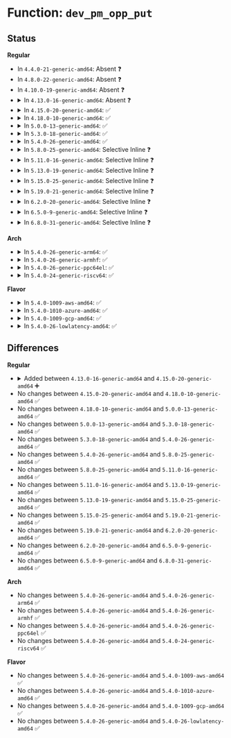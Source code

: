 # Function: <code>dev_pm_opp_put</code>

## Status
<b>Regular</b>
<ul>
<li>
In <code>4.4.0-21-generic-amd64</code>: Absent ❓
</li>
<li>
In <code>4.8.0-22-generic-amd64</code>: Absent ❓
</li>
<li>
In <code>4.10.0-19-generic-amd64</code>: Absent ❓
</li>
<li>
<details>
<summary>In <code>4.13.0-16-generic-amd64</code>: Absent ❓</summary>

```json
{
  "name": "dev_pm_opp_put",
  "collision_type": "Static Duplication",
  "inline_type": "Full",
  "funcs": [
    {
      "addr": 0,
      "name": "dev_pm_opp_put",
      "external": false,
      "loc": "include/linux/pm_opp.h:199",
      "file": "drivers/devfreq/devfreq.c",
      "inline": "declared, inlined",
      "caller_inline": [],
      "caller_func": []
    },
    {
      "addr": 0,
      "name": "dev_pm_opp_put",
      "external": false,
      "loc": "include/linux/pm_opp.h:199",
      "file": "drivers/devfreq/governor_passive.c",
      "inline": "declared, inlined",
      "caller_inline": [],
      "caller_func": []
    }
  ],
  "symbols": []
}
```
</details>
</li>
<li>
<details>
<summary>In <code>4.15.0-20-generic-amd64</code>: ✅</summary>

```c
void dev_pm_opp_put(struct dev_pm_opp * opp)
```

```json
{
  "name": "dev_pm_opp_put",
  "collision_type": "Unique Global",
  "inline_type": "No",
  "funcs": [
    {
      "addr": 18446744071587052848,
      "name": "dev_pm_opp_put",
      "external": true,
      "loc": "drivers/opp/core.c:921",
      "file": "drivers/opp/core.c",
      "inline": "seen, unknown",
      "caller_inline": [],
      "caller_func": [
        "drivers/thermal/devfreq_cooling.c:of_devfreq_cooling_register_power",
        "drivers/thermal/devfreq_cooling.c:devfreq_cooling_set_cur_state",
        "drivers/opp/core.c:_opp_set_availability",
        "drivers/opp/core.c:dev_pm_opp_remove",
        "drivers/opp/core.c:dev_pm_opp_set_rate",
        "drivers/opp/core.c:dev_pm_opp_set_rate",
        "drivers/opp/cpu.c:dev_pm_opp_init_cpufreq_table",
        "drivers/devfreq/governor_passive.c:devfreq_passive_get_target_freq"
      ]
    }
  ],
  "symbols": [
    {
      "addr": 18446744071587052848,
      "name": "dev_pm_opp_put",
      "section": ".text",
      "bind": "STB_GLOBAL",
      "size": 134
    }
  ]
}
```
</details>
</li>
<li>
<details>
<summary>In <code>4.18.0-10-generic-amd64</code>: ✅</summary>

```c
void dev_pm_opp_put(struct dev_pm_opp * opp)
```

```json
{
  "name": "dev_pm_opp_put",
  "collision_type": "Unique Global",
  "inline_type": "No",
  "funcs": [
    {
      "addr": 18446744071587351328,
      "name": "dev_pm_opp_put",
      "external": true,
      "loc": "drivers/opp/core.c:928",
      "file": "drivers/opp/core.c",
      "inline": "seen, unknown",
      "caller_inline": [],
      "caller_func": [
        "drivers/thermal/devfreq_cooling.c:of_devfreq_cooling_register_power",
        "drivers/thermal/devfreq_cooling.c:devfreq_cooling_set_cur_state",
        "drivers/opp/core.c:_opp_set_availability",
        "drivers/opp/core.c:dev_pm_opp_remove",
        "drivers/opp/core.c:dev_pm_opp_set_rate",
        "drivers/opp/core.c:dev_pm_opp_set_rate",
        "drivers/opp/cpu.c:dev_pm_opp_init_cpufreq_table",
        "drivers/devfreq/governor_passive.c:devfreq_passive_get_target_freq"
      ]
    }
  ],
  "symbols": [
    {
      "addr": 18446744071587351328,
      "name": "dev_pm_opp_put",
      "section": ".text",
      "bind": "STB_GLOBAL",
      "size": 134
    }
  ]
}
```
</details>
</li>
<li>
<details>
<summary>In <code>5.0.0-13-generic-amd64</code>: ✅</summary>

```c
void dev_pm_opp_put(struct dev_pm_opp * opp)
```

```json
{
  "name": "dev_pm_opp_put",
  "collision_type": "Unique Global",
  "inline_type": "No",
  "funcs": [
    {
      "addr": 18446744071587530464,
      "name": "dev_pm_opp_put",
      "external": true,
      "loc": "drivers/opp/core.c:1027",
      "file": "drivers/opp/core.c",
      "inline": "seen, unknown",
      "caller_inline": [],
      "caller_func": [
        "drivers/thermal/devfreq_cooling.c:of_devfreq_cooling_register_power",
        "drivers/thermal/devfreq_cooling.c:devfreq_cooling_set_cur_state",
        "drivers/opp/core.c:_opp_set_availability",
        "drivers/opp/core.c:dev_pm_opp_remove",
        "drivers/opp/core.c:_opp_remove_all_static",
        "drivers/opp/core.c:dev_pm_opp_set_rate",
        "drivers/opp/core.c:dev_pm_opp_set_rate",
        "drivers/opp/cpu.c:dev_pm_opp_init_cpufreq_table",
        "drivers/devfreq/governor_passive.c:devfreq_passive_get_target_freq"
      ]
    }
  ],
  "symbols": [
    {
      "addr": 18446744071587530464,
      "name": "dev_pm_opp_put",
      "section": ".text",
      "bind": "STB_GLOBAL",
      "size": 66
    }
  ]
}
```
</details>
</li>
<li>
<details>
<summary>In <code>5.3.0-18-generic-amd64</code>: ✅</summary>

```c
void dev_pm_opp_put(struct dev_pm_opp * opp)
```

```json
{
  "name": "dev_pm_opp_put",
  "collision_type": "Unique Global",
  "inline_type": "No",
  "funcs": [
    {
      "addr": 18446744071587805008,
      "name": "dev_pm_opp_put",
      "external": true,
      "loc": "drivers/opp/core.c:1101",
      "file": "drivers/opp/core.c",
      "inline": "seen, unknown",
      "caller_inline": [],
      "caller_func": [
        "drivers/thermal/devfreq_cooling.c:of_devfreq_cooling_register_power",
        "drivers/thermal/devfreq_cooling.c:devfreq_cooling_set_cur_state",
        "drivers/opp/core.c:_opp_set_availability",
        "drivers/opp/core.c:dev_pm_opp_remove",
        "drivers/opp/core.c:_opp_remove_all_static",
        "drivers/opp/core.c:dev_pm_opp_set_rate",
        "drivers/opp/core.c:dev_pm_opp_set_rate",
        "drivers/opp/cpu.c:dev_pm_opp_init_cpufreq_table",
        "drivers/devfreq/devfreq.c:devfreq_add_device",
        "drivers/devfreq/governor_passive.c:devfreq_passive_get_target_freq"
      ]
    }
  ],
  "symbols": [
    {
      "addr": 18446744071587805008,
      "name": "dev_pm_opp_put",
      "section": ".text",
      "bind": "STB_GLOBAL",
      "size": 66
    }
  ]
}
```
</details>
</li>
<li>
<details>
<summary>In <code>5.4.0-26-generic-amd64</code>: ✅</summary>

```c
void dev_pm_opp_put(struct dev_pm_opp * opp)
```

```json
{
  "name": "dev_pm_opp_put",
  "collision_type": "Unique Global",
  "inline_type": "No",
  "funcs": [
    {
      "addr": 18446744071588010016,
      "name": "dev_pm_opp_put",
      "external": true,
      "loc": "drivers/opp/core.c:1150",
      "file": "drivers/opp/core.c",
      "inline": "seen, unknown",
      "caller_inline": [],
      "caller_func": [
        "drivers/thermal/devfreq_cooling.c:of_devfreq_cooling_register_power",
        "drivers/thermal/devfreq_cooling.c:devfreq_cooling_set_cur_state",
        "drivers/opp/core.c:_opp_set_availability",
        "drivers/opp/core.c:dev_pm_opp_remove",
        "drivers/opp/core.c:_opp_remove_all_static",
        "drivers/opp/core.c:dev_pm_opp_set_rate",
        "drivers/opp/core.c:dev_pm_opp_set_rate",
        "drivers/opp/cpu.c:dev_pm_opp_init_cpufreq_table",
        "drivers/devfreq/devfreq.c:devfreq_add_device",
        "drivers/devfreq/governor_passive.c:devfreq_passive_get_target_freq"
      ]
    }
  ],
  "symbols": [
    {
      "addr": 18446744071588010016,
      "name": "dev_pm_opp_put",
      "section": ".text",
      "bind": "STB_GLOBAL",
      "size": 66
    }
  ]
}
```
</details>
</li>
<li>
<details>
<summary>In <code>5.8.0-25-generic-amd64</code>: Selective Inline ❓</summary>

```c
void dev_pm_opp_put(struct dev_pm_opp * opp)
```

```json
{
  "name": "dev_pm_opp_put",
  "collision_type": "Unique Global",
  "inline_type": "Selective",
  "funcs": [
    {
      "addr": 18446744071588876253,
      "name": "dev_pm_opp_put",
      "external": true,
      "loc": "drivers/opp/core.c:1213",
      "file": "drivers/opp/core.c",
      "inline": "not declared, inlined",
      "caller_inline": [
        "drivers/opp/core.c:dev_pm_opp_adjust_voltage",
        "drivers/opp/core.c:_opp_set_availability",
        "drivers/opp/core.c:dev_pm_opp_remove",
        "drivers/opp/core.c:dev_pm_opp_set_rate",
        "drivers/opp/core.c:dev_pm_opp_set_rate"
      ],
      "caller_func": [
        "drivers/thermal/devfreq_cooling.c:devfreq_cooling_gen_tables",
        "drivers/opp/cpu.c:dev_pm_opp_init_cpufreq_table",
        "drivers/devfreq/devfreq.c:devfreq_add_device",
        "drivers/devfreq/devfreq.c:devfreq_add_device",
        "drivers/devfreq/devfreq.c:devfreq_notifier_call",
        "drivers/devfreq/devfreq.c:devfreq_notifier_call",
        "drivers/devfreq/devfreq.c:set_freq_table",
        "drivers/devfreq/governor_passive.c:devfreq_passive_get_target_freq"
      ]
    }
  ],
  "symbols": [
    {
      "addr": 18446744071588863904,
      "name": "dev_pm_opp_put",
      "section": ".text",
      "bind": "STB_GLOBAL",
      "size": 127
    }
  ]
}
```
</details>
</li>
<li>
<details>
<summary>In <code>5.11.0-16-generic-amd64</code>: Selective Inline ❓</summary>

```c
void dev_pm_opp_put(struct dev_pm_opp * opp)
```

```json
{
  "name": "dev_pm_opp_put",
  "collision_type": "Unique Global",
  "inline_type": "Selective",
  "funcs": [
    {
      "addr": 18446744071588884941,
      "name": "dev_pm_opp_put",
      "external": true,
      "loc": "drivers/opp/core.c:1282",
      "file": "drivers/opp/core.c",
      "inline": "not declared, inlined",
      "caller_inline": [
        "drivers/opp/core.c:dev_pm_opp_adjust_voltage",
        "drivers/opp/core.c:_opp_set_availability",
        "drivers/opp/core.c:_opp_remove_all",
        "drivers/opp/core.c:dev_pm_opp_remove",
        "drivers/opp/core.c:dev_pm_opp_set_rate",
        "drivers/opp/core.c:dev_pm_opp_set_rate"
      ],
      "caller_func": [
        "drivers/thermal/devfreq_cooling.c:devfreq_cooling_gen_tables",
        "drivers/opp/cpu.c:dev_pm_opp_init_cpufreq_table",
        "drivers/devfreq/devfreq.c:devfreq_add_device",
        "drivers/devfreq/devfreq.c:devfreq_add_device",
        "drivers/devfreq/devfreq.c:devfreq_notifier_call",
        "drivers/devfreq/devfreq.c:devfreq_notifier_call",
        "drivers/devfreq/devfreq.c:set_freq_table",
        "drivers/devfreq/governor_passive.c:devfreq_passive_get_target_freq"
      ]
    }
  ],
  "symbols": [
    {
      "addr": 18446744071588879200,
      "name": "dev_pm_opp_put",
      "section": ".text",
      "bind": "STB_GLOBAL",
      "size": 127
    }
  ]
}
```
</details>
</li>
<li>
<details>
<summary>In <code>5.13.0-19-generic-amd64</code>: Selective Inline ❓</summary>

```c
void dev_pm_opp_put(struct dev_pm_opp * opp)
```

```json
{
  "name": "dev_pm_opp_put",
  "collision_type": "Unique Global",
  "inline_type": "Selective",
  "funcs": [
    {
      "addr": 18446744071588772537,
      "name": "dev_pm_opp_put",
      "external": true,
      "loc": "drivers/opp/core.c:1439",
      "file": "drivers/opp/core.c",
      "inline": "not declared, inlined",
      "caller_inline": [
        "drivers/opp/core.c:dev_pm_opp_adjust_voltage",
        "drivers/opp/core.c:_opp_set_availability",
        "drivers/opp/core.c:_opp_remove_all",
        "drivers/opp/core.c:dev_pm_opp_remove",
        "drivers/opp/core.c:_opp_table_kref_release",
        "drivers/opp/core.c:dev_pm_opp_set_rate",
        "drivers/opp/core.c:_set_opp"
      ],
      "caller_func": [
        "drivers/thermal/devfreq_cooling.c:devfreq_cooling_gen_tables",
        "drivers/thermal/devfreq_cooling.c:devfreq_cooling_get_requested_power",
        "drivers/opp/cpu.c:dev_pm_opp_init_cpufreq_table",
        "drivers/devfreq/devfreq.c:devfreq_add_device",
        "drivers/devfreq/devfreq.c:devfreq_add_device",
        "drivers/devfreq/devfreq.c:devfreq_add_device",
        "drivers/devfreq/devfreq.c:devfreq_notifier_call",
        "drivers/devfreq/devfreq.c:devfreq_notifier_call",
        "drivers/devfreq/governor_passive.c:devfreq_passive_get_target_freq",
        "drivers/devfreq/governor_passive.c:devfreq_passive_get_target_freq"
      ]
    }
  ],
  "symbols": [
    {
      "addr": 18446744071588765632,
      "name": "dev_pm_opp_put",
      "section": ".text",
      "bind": "STB_GLOBAL",
      "size": 127
    }
  ]
}
```
</details>
</li>
<li>
<details>
<summary>In <code>5.15.0-25-generic-amd64</code>: Selective Inline ❓</summary>

```c
void dev_pm_opp_put(struct dev_pm_opp * opp)
```

```json
{
  "name": "dev_pm_opp_put",
  "collision_type": "Unique Global",
  "inline_type": "Selective",
  "funcs": [
    {
      "addr": 18446744071589464505,
      "name": "dev_pm_opp_put",
      "external": true,
      "loc": "drivers/opp/core.c:1449",
      "file": "drivers/opp/core.c",
      "inline": "not declared, inlined",
      "caller_inline": [
        "drivers/opp/core.c:dev_pm_opp_adjust_voltage",
        "drivers/opp/core.c:_opp_set_availability",
        "drivers/opp/core.c:_opp_remove_all",
        "drivers/opp/core.c:dev_pm_opp_remove",
        "drivers/opp/core.c:_opp_table_kref_release",
        "drivers/opp/core.c:dev_pm_opp_set_rate",
        "drivers/opp/core.c:_set_opp"
      ],
      "caller_func": [
        "drivers/thermal/devfreq_cooling.c:devfreq_cooling_gen_tables",
        "drivers/thermal/devfreq_cooling.c:devfreq_cooling_get_requested_power",
        "drivers/opp/cpu.c:dev_pm_opp_init_cpufreq_table",
        "drivers/devfreq/devfreq.c:devfreq_add_device",
        "drivers/devfreq/devfreq.c:devfreq_add_device",
        "drivers/devfreq/devfreq.c:devfreq_add_device",
        "drivers/devfreq/devfreq.c:devfreq_notifier_call",
        "drivers/devfreq/devfreq.c:devfreq_notifier_call",
        "drivers/devfreq/governor_passive.c:devfreq_passive_get_target_freq",
        "drivers/devfreq/governor_passive.c:devfreq_passive_get_target_freq"
      ]
    }
  ],
  "symbols": [
    {
      "addr": 18446744071589457248,
      "name": "dev_pm_opp_put",
      "section": ".text",
      "bind": "STB_GLOBAL",
      "size": 127
    }
  ]
}
```
</details>
</li>
<li>
<details>
<summary>In <code>5.19.0-21-generic-amd64</code>: Selective Inline ❓</summary>

```c
void dev_pm_opp_put(struct dev_pm_opp * opp)
```

```json
{
  "name": "dev_pm_opp_put",
  "collision_type": "Unique Global",
  "inline_type": "Selective",
  "funcs": [
    {
      "addr": 18446744071590942203,
      "name": "dev_pm_opp_put",
      "external": true,
      "loc": "drivers/opp/core.c:1594",
      "file": "drivers/opp/core.c",
      "inline": "not declared, inlined",
      "caller_inline": [
        "drivers/opp/core.c:dev_pm_opp_adjust_voltage",
        "drivers/opp/core.c:_opp_set_availability",
        "drivers/opp/core.c:_opp_remove_all",
        "drivers/opp/core.c:dev_pm_opp_remove",
        "drivers/opp/core.c:_opp_table_kref_release",
        "drivers/opp/core.c:dev_pm_opp_set_rate",
        "drivers/opp/core.c:_set_opp"
      ],
      "caller_func": [
        "drivers/thermal/devfreq_cooling.c:devfreq_cooling_gen_tables",
        "drivers/thermal/devfreq_cooling.c:devfreq_cooling_get_requested_power",
        "drivers/opp/cpu.c:dev_pm_opp_init_cpufreq_table",
        "drivers/devfreq/devfreq.c:devfreq_add_device",
        "drivers/devfreq/devfreq.c:devfreq_add_device",
        "drivers/devfreq/devfreq.c:devfreq_add_device",
        "drivers/devfreq/devfreq.c:devfreq_notifier_call",
        "drivers/devfreq/devfreq.c:devfreq_notifier_call",
        "drivers/devfreq/governor_passive.c:get_target_freq_by_required_opp",
        "drivers/devfreq/governor_passive.c:get_target_freq_by_required_opp"
      ]
    }
  ],
  "symbols": [
    {
      "addr": 18446744071590934384,
      "name": "dev_pm_opp_put",
      "section": ".text",
      "bind": "STB_GLOBAL",
      "size": 136
    }
  ]
}
```
</details>
</li>
<li>
<details>
<summary>In <code>6.2.0-20-generic-amd64</code>: Selective Inline ❓</summary>

```c
void dev_pm_opp_put(struct dev_pm_opp * opp)
```

```json
{
  "name": "dev_pm_opp_put",
  "collision_type": "Unique Global",
  "inline_type": "Selective",
  "funcs": [
    {
      "addr": 18446744071592644107,
      "name": "dev_pm_opp_put",
      "external": true,
      "loc": "drivers/opp/core.c:1566",
      "file": "drivers/opp/core.c",
      "inline": "not declared, inlined",
      "caller_inline": [
        "drivers/opp/core.c:dev_pm_opp_adjust_voltage",
        "drivers/opp/core.c:_opp_set_availability",
        "drivers/opp/core.c:_opp_remove_all",
        "drivers/opp/core.c:dev_pm_opp_remove",
        "drivers/opp/core.c:_opp_table_kref_release",
        "drivers/opp/core.c:dev_pm_opp_set_rate",
        "drivers/opp/core.c:_set_opp"
      ],
      "caller_func": [
        "drivers/thermal/devfreq_cooling.c:devfreq_cooling_gen_tables",
        "drivers/thermal/devfreq_cooling.c:devfreq_cooling_get_requested_power",
        "drivers/opp/cpu.c:dev_pm_opp_init_cpufreq_table",
        "drivers/devfreq/devfreq.c:devfreq_add_device",
        "drivers/devfreq/devfreq.c:devfreq_add_device",
        "drivers/devfreq/devfreq.c:devfreq_add_device",
        "drivers/devfreq/devfreq.c:devfreq_notifier_call",
        "drivers/devfreq/devfreq.c:devfreq_notifier_call",
        "drivers/devfreq/governor_passive.c:get_target_freq_by_required_opp",
        "drivers/devfreq/governor_passive.c:get_target_freq_by_required_opp"
      ]
    }
  ],
  "symbols": [
    {
      "addr": 18446744071592637040,
      "name": "dev_pm_opp_put",
      "section": ".text",
      "bind": "STB_GLOBAL",
      "size": 136
    }
  ]
}
```
</details>
</li>
<li>
<details>
<summary>In <code>6.5.0-9-generic-amd64</code>: Selective Inline ❓</summary>

```c
void dev_pm_opp_put(struct dev_pm_opp * opp)
```

```json
{
  "name": "dev_pm_opp_put",
  "collision_type": "Unique Global",
  "inline_type": "Selective",
  "funcs": [
    {
      "addr": 18446744071593074603,
      "name": "dev_pm_opp_put",
      "external": true,
      "loc": "drivers/opp/core.c:1574",
      "file": "drivers/opp/core.c",
      "inline": "not declared, inlined",
      "caller_inline": [
        "drivers/opp/core.c:dev_pm_opp_adjust_voltage",
        "drivers/opp/core.c:_opp_set_availability",
        "drivers/opp/core.c:_opp_remove_all",
        "drivers/opp/core.c:dev_pm_opp_remove",
        "drivers/opp/core.c:_opp_table_kref_release",
        "drivers/opp/core.c:dev_pm_opp_set_rate",
        "drivers/opp/core.c:_set_opp"
      ],
      "caller_func": [
        "drivers/thermal/devfreq_cooling.c:devfreq_cooling_gen_tables",
        "drivers/thermal/devfreq_cooling.c:devfreq_cooling_get_requested_power",
        "drivers/opp/cpu.c:dev_pm_opp_init_cpufreq_table",
        "drivers/devfreq/devfreq.c:devfreq_add_device",
        "drivers/devfreq/devfreq.c:devfreq_add_device",
        "drivers/devfreq/devfreq.c:devfreq_add_device",
        "drivers/devfreq/devfreq.c:devfreq_notifier_call",
        "drivers/devfreq/devfreq.c:devfreq_notifier_call",
        "drivers/devfreq/governor_passive.c:get_target_freq_by_required_opp",
        "drivers/devfreq/governor_passive.c:get_target_freq_by_required_opp"
      ]
    }
  ],
  "symbols": [
    {
      "addr": 18446744071593067552,
      "name": "dev_pm_opp_put",
      "section": ".text",
      "bind": "STB_GLOBAL",
      "size": 136
    }
  ]
}
```
</details>
</li>
<li>
<details>
<summary>In <code>6.8.0-31-generic-amd64</code>: Selective Inline ❓</summary>

```c
void dev_pm_opp_put(struct dev_pm_opp * opp)
```

```json
{
  "name": "dev_pm_opp_put",
  "collision_type": "Unique Global",
  "inline_type": "Selective",
  "funcs": [
    {
      "addr": 18446744071593826523,
      "name": "dev_pm_opp_put",
      "external": true,
      "loc": "drivers/opp/core.c:1684",
      "file": "drivers/opp/core.c",
      "inline": "not declared, inlined",
      "caller_inline": [
        "drivers/opp/core.c:dev_pm_opp_adjust_voltage",
        "drivers/opp/core.c:_opp_set_availability",
        "drivers/opp/core.c:_opp_remove_all",
        "drivers/opp/core.c:dev_pm_opp_remove",
        "drivers/opp/core.c:_opp_table_kref_release",
        "drivers/opp/core.c:dev_pm_opp_set_rate",
        "drivers/opp/core.c:_set_opp",
        "drivers/opp/core.c:dev_pm_opp_find_level_ceil"
      ],
      "caller_func": [
        "drivers/thermal/devfreq_cooling.c:devfreq_cooling_gen_tables",
        "drivers/thermal/devfreq_cooling.c:devfreq_cooling_get_requested_power",
        "drivers/opp/cpu.c:dev_pm_opp_init_cpufreq_table",
        "drivers/devfreq/devfreq.c:devfreq_add_device",
        "drivers/devfreq/devfreq.c:devfreq_add_device",
        "drivers/devfreq/devfreq.c:devfreq_add_device",
        "drivers/devfreq/devfreq.c:devfreq_notifier_call",
        "drivers/devfreq/devfreq.c:devfreq_notifier_call",
        "drivers/devfreq/governor_passive.c:get_target_freq_by_required_opp",
        "drivers/devfreq/governor_passive.c:get_target_freq_by_required_opp"
      ]
    }
  ],
  "symbols": [
    {
      "addr": 18446744071593818752,
      "name": "dev_pm_opp_put",
      "section": ".text",
      "bind": "STB_GLOBAL",
      "size": 136
    }
  ]
}
```
</details>
</li>
</ul>
<b>Arch</b>
<ul>
<li>
<details>
<summary>In <code>5.4.0-26-generic-arm64</code>: ✅</summary>

```c
void dev_pm_opp_put(struct dev_pm_opp * opp)
```

```json
{
  "name": "dev_pm_opp_put",
  "collision_type": "Unique Global",
  "inline_type": "No",
  "funcs": [
    {
      "addr": 18446603336501265840,
      "name": "dev_pm_opp_put",
      "external": true,
      "loc": "drivers/opp/core.c:1150",
      "file": "drivers/opp/core.c",
      "inline": "seen, unknown",
      "caller_inline": [],
      "caller_func": [
        "drivers/thermal/cpu_cooling.c:__cpufreq_cooling_register",
        "drivers/thermal/devfreq_cooling.c:of_devfreq_cooling_register_power",
        "drivers/thermal/devfreq_cooling.c:devfreq_cooling_set_cur_state",
        "drivers/opp/core.c:_opp_set_availability",
        "drivers/opp/core.c:dev_pm_opp_remove",
        "drivers/opp/core.c:_opp_remove_all_static",
        "drivers/opp/core.c:dev_pm_opp_set_rate",
        "drivers/opp/core.c:dev_pm_opp_set_rate",
        "drivers/opp/cpu.c:dev_pm_opp_init_cpufreq_table",
        "drivers/opp/of.c:of_get_required_opp_performance_state",
        "drivers/opp/of.c:_of_opp_free_required_opps",
        "drivers/devfreq/devfreq.c:devfreq_add_device",
        "drivers/devfreq/governor_passive.c:devfreq_passive_get_target_freq"
      ]
    }
  ],
  "symbols": [
    {
      "addr": 18446603336501265840,
      "name": "dev_pm_opp_put",
      "section": ".text",
      "bind": "STB_GLOBAL",
      "size": 84
    }
  ]
}
```
</details>
</li>
<li>
<details>
<summary>In <code>5.4.0-26-generic-armhf</code>: ✅</summary>

```c
void dev_pm_opp_put(struct dev_pm_opp * opp)
```

```json
{
  "name": "dev_pm_opp_put",
  "collision_type": "Unique Global",
  "inline_type": "No",
  "funcs": [
    {
      "addr": 3233756496,
      "name": "dev_pm_opp_put",
      "external": true,
      "loc": "drivers/opp/core.c:1150",
      "file": "drivers/opp/core.c",
      "inline": "seen, unknown",
      "caller_inline": [],
      "caller_func": [
        "drivers/clk/tegra/clk-dfll.c:tegra_dfll_register",
        "drivers/clk/tegra/clk-dfll.c:tegra_dfll_register",
        "drivers/clk/tegra/clk-dfll.c:tegra_dfll_register",
        "drivers/clk/tegra/clk-dfll.c:dfll_calculate_rate_request",
        "drivers/thermal/cpu_cooling.c:__cpufreq_cooling_register",
        "drivers/thermal/devfreq_cooling.c:of_devfreq_cooling_register_power",
        "drivers/thermal/devfreq_cooling.c:get_voltage",
        "drivers/thermal/devfreq_cooling.c:devfreq_cooling_set_cur_state",
        "drivers/opp/core.c:_opp_set_availability",
        "drivers/opp/core.c:dev_pm_opp_remove",
        "drivers/opp/core.c:_opp_remove_all_static",
        "drivers/opp/core.c:dev_pm_opp_set_rate",
        "drivers/opp/core.c:dev_pm_opp_set_rate",
        "drivers/opp/cpu.c:dev_pm_opp_init_cpufreq_table",
        "drivers/opp/of.c:of_get_required_opp_performance_state",
        "drivers/opp/of.c:_of_opp_free_required_opps",
        "drivers/cpufreq/omap-cpufreq.c:omap_target",
        "drivers/devfreq/devfreq.c:devfreq_add_device",
        "drivers/devfreq/devfreq.c:find_available_max_freq",
        "drivers/devfreq/devfreq.c:find_available_min_freq",
        "drivers/devfreq/governor_passive.c:devfreq_passive_get_target_freq",
        "drivers/devfreq/exynos-bus.c:exynos_bus_probe",
        "drivers/devfreq/exynos-bus.c:exynos_bus_target"
      ]
    }
  ],
  "symbols": [
    {
      "addr": 3233756496,
      "name": "dev_pm_opp_put",
      "section": ".text",
      "bind": "STB_GLOBAL",
      "size": 76
    }
  ]
}
```
</details>
</li>
<li>
<details>
<summary>In <code>5.4.0-26-generic-ppc64el</code>: ✅</summary>

```c
void dev_pm_opp_put(struct dev_pm_opp * opp)
```

```json
{
  "name": "dev_pm_opp_put",
  "collision_type": "Unique Global",
  "inline_type": "No",
  "funcs": [
    {
      "addr": 13835058055294786624,
      "name": "dev_pm_opp_put",
      "external": true,
      "loc": "drivers/opp/core.c:1150",
      "file": "drivers/opp/core.c",
      "inline": "seen, unknown",
      "caller_inline": [],
      "caller_func": [
        "drivers/thermal/cpu_cooling.c:__cpufreq_cooling_register",
        "drivers/thermal/devfreq_cooling.c:of_devfreq_cooling_register_power",
        "drivers/thermal/devfreq_cooling.c:get_voltage",
        "drivers/thermal/devfreq_cooling.c:devfreq_cooling_set_cur_state",
        "drivers/opp/core.c:_opp_set_availability",
        "drivers/opp/core.c:dev_pm_opp_remove",
        "drivers/opp/core.c:_opp_remove_all_static",
        "drivers/opp/core.c:dev_pm_opp_set_rate",
        "drivers/opp/core.c:dev_pm_opp_set_rate",
        "drivers/opp/cpu.c:dev_pm_opp_init_cpufreq_table",
        "drivers/opp/of.c:of_get_required_opp_performance_state",
        "drivers/opp/of.c:_of_opp_free_required_opps",
        "drivers/devfreq/devfreq.c:devfreq_add_device",
        "drivers/devfreq/devfreq.c:find_available_max_freq",
        "drivers/devfreq/devfreq.c:find_available_min_freq",
        "drivers/devfreq/governor_passive.c:devfreq_passive_get_target_freq"
      ]
    }
  ],
  "symbols": [
    {
      "addr": 13835058055294786624,
      "name": "dev_pm_opp_put",
      "section": ".text",
      "bind": "STB_GLOBAL",
      "size": 120
    }
  ]
}
```
</details>
</li>
<li>
<details>
<summary>In <code>5.4.0-24-generic-riscv64</code>: ✅</summary>

```c
void dev_pm_opp_put(struct dev_pm_opp * opp)
```

```json
{
  "name": "dev_pm_opp_put",
  "collision_type": "Unique Global",
  "inline_type": "No",
  "funcs": [
    {
      "addr": 18446743936277942644,
      "name": "dev_pm_opp_put",
      "external": true,
      "loc": "drivers/opp/core.c:1150",
      "file": "drivers/opp/core.c",
      "inline": "seen, unknown",
      "caller_inline": [],
      "caller_func": [
        "drivers/thermal/devfreq_cooling.c:of_devfreq_cooling_register_power",
        "drivers/thermal/devfreq_cooling.c:get_voltage",
        "drivers/thermal/devfreq_cooling.c:devfreq_cooling_set_cur_state",
        "drivers/opp/core.c:_opp_set_availability",
        "drivers/opp/core.c:dev_pm_opp_remove",
        "drivers/opp/core.c:_opp_remove_all_static",
        "drivers/opp/core.c:dev_pm_opp_set_rate",
        "drivers/opp/core.c:dev_pm_opp_set_rate",
        "drivers/opp/of.c:of_get_required_opp_performance_state",
        "drivers/opp/of.c:_of_opp_free_required_opps",
        "drivers/devfreq/devfreq.c:devfreq_add_device",
        "drivers/devfreq/devfreq.c:find_available_max_freq",
        "drivers/devfreq/devfreq.c:find_available_min_freq",
        "drivers/devfreq/governor_passive.c:devfreq_passive_get_target_freq"
      ]
    }
  ],
  "symbols": [
    {
      "addr": 18446743936277942644,
      "name": "dev_pm_opp_put",
      "section": ".text",
      "bind": "STB_GLOBAL",
      "size": 84
    }
  ]
}
```
</details>
</li>
</ul>
<b>Flavor</b>
<ul>
<li>
<details>
<summary>In <code>5.4.0-1009-aws-amd64</code>: ✅</summary>

```c
void dev_pm_opp_put(struct dev_pm_opp * opp)
```

```json
{
  "name": "dev_pm_opp_put",
  "collision_type": "Unique Global",
  "inline_type": "No",
  "funcs": [
    {
      "addr": 18446744071587635008,
      "name": "dev_pm_opp_put",
      "external": true,
      "loc": "drivers/opp/core.c:1150",
      "file": "drivers/opp/core.c",
      "inline": "seen, unknown",
      "caller_inline": [],
      "caller_func": [
        "drivers/thermal/devfreq_cooling.c:of_devfreq_cooling_register_power",
        "drivers/thermal/devfreq_cooling.c:devfreq_cooling_set_cur_state",
        "drivers/opp/core.c:_opp_set_availability",
        "drivers/opp/core.c:dev_pm_opp_remove",
        "drivers/opp/core.c:_opp_remove_all_static",
        "drivers/opp/core.c:dev_pm_opp_set_rate",
        "drivers/opp/core.c:dev_pm_opp_set_rate",
        "drivers/opp/cpu.c:dev_pm_opp_init_cpufreq_table",
        "drivers/devfreq/devfreq.c:devfreq_add_device",
        "drivers/devfreq/governor_passive.c:devfreq_passive_get_target_freq"
      ]
    }
  ],
  "symbols": [
    {
      "addr": 18446744071587635008,
      "name": "dev_pm_opp_put",
      "section": ".text",
      "bind": "STB_GLOBAL",
      "size": 66
    }
  ]
}
```
</details>
</li>
<li>
<details>
<summary>In <code>5.4.0-1010-azure-amd64</code>: ✅</summary>

```c
void dev_pm_opp_put(struct dev_pm_opp * opp)
```

```json
{
  "name": "dev_pm_opp_put",
  "collision_type": "Unique Global",
  "inline_type": "No",
  "funcs": [
    {
      "addr": 18446744071587408880,
      "name": "dev_pm_opp_put",
      "external": true,
      "loc": "drivers/opp/core.c:1150",
      "file": "drivers/opp/core.c",
      "inline": "seen, unknown",
      "caller_inline": [],
      "caller_func": [
        "drivers/thermal/devfreq_cooling.c:of_devfreq_cooling_register_power",
        "drivers/thermal/devfreq_cooling.c:devfreq_cooling_set_cur_state",
        "drivers/opp/core.c:_opp_set_availability",
        "drivers/opp/core.c:dev_pm_opp_remove",
        "drivers/opp/core.c:_opp_remove_all_static",
        "drivers/opp/core.c:dev_pm_opp_set_rate",
        "drivers/opp/core.c:dev_pm_opp_set_rate",
        "drivers/opp/cpu.c:dev_pm_opp_init_cpufreq_table",
        "drivers/devfreq/devfreq.c:devfreq_add_device",
        "drivers/devfreq/governor_passive.c:devfreq_passive_get_target_freq"
      ]
    }
  ],
  "symbols": [
    {
      "addr": 18446744071587408880,
      "name": "dev_pm_opp_put",
      "section": ".text",
      "bind": "STB_GLOBAL",
      "size": 66
    }
  ]
}
```
</details>
</li>
<li>
<details>
<summary>In <code>5.4.0-1009-gcp-amd64</code>: ✅</summary>

```c
void dev_pm_opp_put(struct dev_pm_opp * opp)
```

```json
{
  "name": "dev_pm_opp_put",
  "collision_type": "Unique Global",
  "inline_type": "No",
  "funcs": [
    {
      "addr": 18446744071587966160,
      "name": "dev_pm_opp_put",
      "external": true,
      "loc": "drivers/opp/core.c:1150",
      "file": "drivers/opp/core.c",
      "inline": "seen, unknown",
      "caller_inline": [],
      "caller_func": [
        "drivers/thermal/devfreq_cooling.c:of_devfreq_cooling_register_power",
        "drivers/thermal/devfreq_cooling.c:devfreq_cooling_set_cur_state",
        "drivers/opp/core.c:_opp_set_availability",
        "drivers/opp/core.c:dev_pm_opp_remove",
        "drivers/opp/core.c:_opp_remove_all_static",
        "drivers/opp/core.c:dev_pm_opp_set_rate",
        "drivers/opp/core.c:dev_pm_opp_set_rate",
        "drivers/opp/cpu.c:dev_pm_opp_init_cpufreq_table",
        "drivers/devfreq/devfreq.c:devfreq_add_device",
        "drivers/devfreq/governor_passive.c:devfreq_passive_get_target_freq"
      ]
    }
  ],
  "symbols": [
    {
      "addr": 18446744071587966160,
      "name": "dev_pm_opp_put",
      "section": ".text",
      "bind": "STB_GLOBAL",
      "size": 66
    }
  ]
}
```
</details>
</li>
<li>
<details>
<summary>In <code>5.4.0-26-lowlatency-amd64</code>: ✅</summary>

```c
void dev_pm_opp_put(struct dev_pm_opp * opp)
```

```json
{
  "name": "dev_pm_opp_put",
  "collision_type": "Unique Global",
  "inline_type": "No",
  "funcs": [
    {
      "addr": 18446744071588081536,
      "name": "dev_pm_opp_put",
      "external": true,
      "loc": "drivers/opp/core.c:1150",
      "file": "drivers/opp/core.c",
      "inline": "seen, unknown",
      "caller_inline": [],
      "caller_func": [
        "drivers/thermal/devfreq_cooling.c:of_devfreq_cooling_register_power",
        "drivers/thermal/devfreq_cooling.c:devfreq_cooling_set_cur_state",
        "drivers/opp/core.c:_opp_set_availability",
        "drivers/opp/core.c:dev_pm_opp_remove",
        "drivers/opp/core.c:_opp_remove_all_static",
        "drivers/opp/core.c:dev_pm_opp_set_rate",
        "drivers/opp/core.c:dev_pm_opp_set_rate",
        "drivers/opp/cpu.c:dev_pm_opp_init_cpufreq_table",
        "drivers/devfreq/devfreq.c:devfreq_add_device",
        "drivers/devfreq/governor_passive.c:devfreq_passive_get_target_freq"
      ]
    }
  ],
  "symbols": [
    {
      "addr": 18446744071588081536,
      "name": "dev_pm_opp_put",
      "section": ".text",
      "bind": "STB_GLOBAL",
      "size": 66
    }
  ]
}
```
</details>
</li>
</ul>

## Differences
<b>Regular</b>
<ul>
<li>
<details>
<summary>Added between <code>4.13.0-16-generic-amd64</code> and <code>4.15.0-20-generic-amd64</code> ➕</summary>

```c
void dev_pm_opp_put(struct dev_pm_opp * opp)
```
</details>
</li>
<li>
No changes between <code>4.15.0-20-generic-amd64</code> and <code>4.18.0-10-generic-amd64</code> ✅
</li>
<li>
No changes between <code>4.18.0-10-generic-amd64</code> and <code>5.0.0-13-generic-amd64</code> ✅
</li>
<li>
No changes between <code>5.0.0-13-generic-amd64</code> and <code>5.3.0-18-generic-amd64</code> ✅
</li>
<li>
No changes between <code>5.3.0-18-generic-amd64</code> and <code>5.4.0-26-generic-amd64</code> ✅
</li>
<li>
No changes between <code>5.4.0-26-generic-amd64</code> and <code>5.8.0-25-generic-amd64</code> ✅
</li>
<li>
No changes between <code>5.8.0-25-generic-amd64</code> and <code>5.11.0-16-generic-amd64</code> ✅
</li>
<li>
No changes between <code>5.11.0-16-generic-amd64</code> and <code>5.13.0-19-generic-amd64</code> ✅
</li>
<li>
No changes between <code>5.13.0-19-generic-amd64</code> and <code>5.15.0-25-generic-amd64</code> ✅
</li>
<li>
No changes between <code>5.15.0-25-generic-amd64</code> and <code>5.19.0-21-generic-amd64</code> ✅
</li>
<li>
No changes between <code>5.19.0-21-generic-amd64</code> and <code>6.2.0-20-generic-amd64</code> ✅
</li>
<li>
No changes between <code>6.2.0-20-generic-amd64</code> and <code>6.5.0-9-generic-amd64</code> ✅
</li>
<li>
No changes between <code>6.5.0-9-generic-amd64</code> and <code>6.8.0-31-generic-amd64</code> ✅
</li>
</ul>
<b>Arch</b>
<ul>
<li>
No changes between <code>5.4.0-26-generic-amd64</code> and <code>5.4.0-26-generic-arm64</code> ✅
</li>
<li>
No changes between <code>5.4.0-26-generic-amd64</code> and <code>5.4.0-26-generic-armhf</code> ✅
</li>
<li>
No changes between <code>5.4.0-26-generic-amd64</code> and <code>5.4.0-26-generic-ppc64el</code> ✅
</li>
<li>
No changes between <code>5.4.0-26-generic-amd64</code> and <code>5.4.0-24-generic-riscv64</code> ✅
</li>
</ul>
<b>Flavor</b>
<ul>
<li>
No changes between <code>5.4.0-26-generic-amd64</code> and <code>5.4.0-1009-aws-amd64</code> ✅
</li>
<li>
No changes between <code>5.4.0-26-generic-amd64</code> and <code>5.4.0-1010-azure-amd64</code> ✅
</li>
<li>
No changes between <code>5.4.0-26-generic-amd64</code> and <code>5.4.0-1009-gcp-amd64</code> ✅
</li>
<li>
No changes between <code>5.4.0-26-generic-amd64</code> and <code>5.4.0-26-lowlatency-amd64</code> ✅
</li>
</ul>
